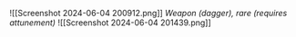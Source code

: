 
![[Screenshot 2024-06-04 200912.png]]
*Weapon (dagger), rare (requires attunement)*
![[Screenshot 2024-06-04 201439.png]]